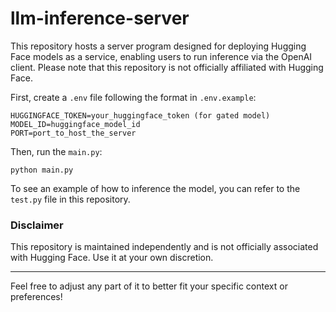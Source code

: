# llm-inference-server

This repository hosts a server program designed for deploying Hugging Face models as a service, enabling users to run inference via the OpenAI client. Please note that this repository is not officially affiliated with Hugging Face.

First, create a `.env` file following the format in `.env.example`:
```
HUGGINGFACE_TOKEN=your_huggingface_token (for gated model)
MODEL_ID=huggingface_model_id
PORT=port_to_host_the_server
```

Then, run the `main.py`:
```
python main.py
```

To see an example of how to inference the model, you can refer to the `test.py` file in this repository.

### Disclaimer
This repository is maintained independently and is not officially associated with Hugging Face. Use it at your own discretion.

-----
Feel free to adjust any part of it to better fit your specific context or preferences!
